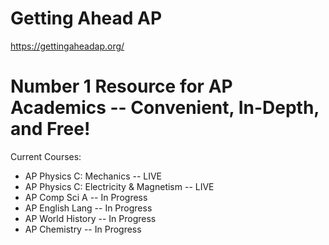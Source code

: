 # Getting Ahead AP
https://gettingaheadap.org/
# Number 1 Resource for AP Academics -- Convenient, In-Depth, and Free!
Current Courses:
* AP Physics C: Mechanics -- LIVE
* AP Physics C: Electricity & Magnetism -- LIVE
* AP Comp Sci A -- In Progress
* AP English Lang -- In Progress
* AP World History -- In Progress
* AP Chemistry -- In Progress

